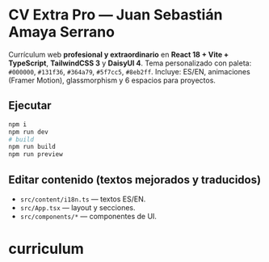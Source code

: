 # CV Extra Pro — Juan Sebastián Amaya Serrano

Currículum web **profesional y extraordinario** en **React 18 + Vite + TypeScript**, **TailwindCSS 3** y **DaisyUI 4**.
Tema personalizado con paleta: `#000000`, `#131f36`, `#364a79`, `#5f7cc5`, `#8eb2ff`.
Incluye: ES/EN, animaciones (Framer Motion), glassmorphism y 6 espacios para proyectos.

## Ejecutar
```bash
npm i
npm run dev
# build
npm run build
npm run preview
```

## Editar contenido (textos mejorados y traducidos)
- `src/content/i18n.ts` — textos ES/EN.
- `src/App.tsx` — layout y secciones.
- `src/components/*` — componentes de UI.
# curriculum
